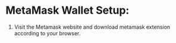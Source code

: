 # MetaMask Wallet Setup:

1) Visit the Metamask website and download metamask extension according to your browser. 
